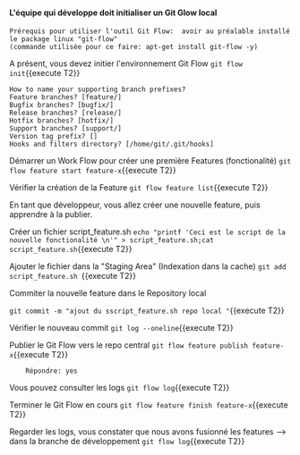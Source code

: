 #### L'équipe qui développe doit initialiser un Git Glow local
 ```
Prérequis pour utiliser l'outil Git Flow:  avoir au préalable installé le package linux "git-flow" 
(commande utilisée pour ce faire: apt-get install git-flow -y)
 ``` 
 
A présent,  vous devez initier l'environnement Git Flow
 `git flow init`{{execute T2}}
 
 ```
How to name your supporting branch prefixes?
Feature branches? [feature/]
Bugfix branches? [bugfix/]
Release branches? [release/]
Hotfix branches? [hotfix/]
Support branches? [support/]
Version tag prefix? []
Hooks and filters directory? [/home/git/.git/hooks]
 ``` 
 
 Démarrer un Work Flow pour créer une première Features  (fonctionalité)
 `git flow feature start feature-x`{{execute T2}}
 
 Vérifier la création de la Feature
 `git flow feature list`{{execute T2}}

En tant que développeur, vous allez créer une nouvelle feature, puis apprendre à la publier. 

 Créer un fichier script_feature.sh
 `echo "printf 'Ceci est le script de la nouvelle fonctionalité \n'" > script_feature.sh;cat script_feature.sh`{{execute T2}}
 
 Ajouter le fichier dans la "Staging Area" (Indexation dans la cache)
 `git add script_feature.sh `{{execute T2}}
 
 Commiter la nouvelle feature dans le Repository local 
 
 `git commit -m "ajout du sscript_feature.sh repo local "`{{execute T2}}
   
 Vérifier le nouveau commit
 `git log --oneline`{{execute T2}}
 
 Publier le Git Flow vers le repo central 
 `git flow feature publish feature-x`{{execute T2}}
 
 ```
     Répondre: yes
 ```
 
 Vous pouvez consulter les logs 
 `git flow log`{{execute T2}}
 
 Terminer le Git Flow en cours 
 `git flow feature finish feature-x`{{execute T2}}

 Regarder les logs, vous constater que nous avons fusionné les features -->  dans la branche de développement 
 `git flow log`{{execute T2}}
